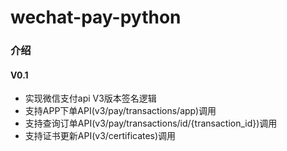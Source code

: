 # wechat-pay-python

### 介绍
#### V0.1
- 实现微信支付api V3版本签名逻辑
- 支持APP下单API(v3/pay/transactions/app)调用
- 支持查询订单API(v3/pay/transactions/id/{transaction_id})调用
- 支持证书更新API(v3/certificates)调用
